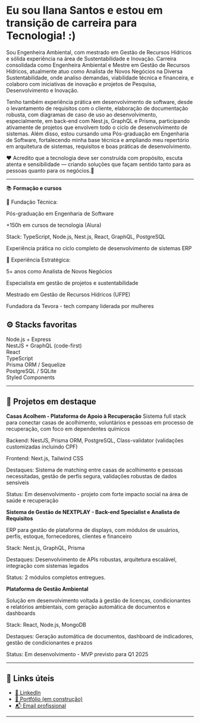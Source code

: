 # Eu sou Ilana Santos e estou em transição de carreira para Tecnologia! :)

Sou Engenheira Ambiental, com mestrado em Gestão de Recursos Hídricos e sólida experiência na área de Sustentabilidade e Inovação. 
Carreira consolidada como Engenheira Ambiental e Mestre em Gestão de Recursos Hídricos, atualmente atuo como Analista de Novos Negócios na Diversa Sustentabilidade, onde analiso demandas, viabilidade técnica e financeira, e colaboro com iniciativas de inovação e projetos de Pesquisa, Desenvolvimento e Inovação.

Tenho também experiência prática em desenvolvimento de software, desde o levantamento de requisitos com o cliente, elaboração de documentação robusta, com diagramas de caso de uso ao desenvolvimento, especialmente, em back-end com Nest.js, GraphQL e Prisma, participando ativamente de projetos que envolvem todo o ciclo de desenvolvimento de sistemas. Além disso, estou cursando uma Pós-graduação em Engenharia de Software, fortalecendo minha base técnica e ampliando meu repertório em arquitetura de sistemas, requisitos e boas práticas de desenvolvimento.

❤️ Acredito que a tecnologia deve ser construída com propósito, escuta atenta e sensibilidade — criando soluções que façam sentido tanto para as pessoas quanto para os negócios.🧠

---

📚 **Formação e cursos**

🔹 Fundação Técnica:

Pós-graduação em Engenharia de Software

+150h em cursos de tecnologia (Alura)

Stack: TypeScript, Node.js, Nest.js, React, GraphQL, PostgreSQL

Experiência prática no ciclo completo de desenvolvimento de sistemas ERP

🔹 Experiência Estratégica:

5+ anos como Analista de Novos Negócios

Especialista em gestão de projetos e sustentabilidade

Mestrado em Gestão de Recursos Hídricos (UFPE)

Fundadora da Tevora - tech company liderada por mulheres

## ⚙️ Stacks favoritas  
Node.js + Express  
NestJS + GraphQL (code-first)  
React  
TypeScript  
Prisma ORM / Sequelize  
PostgreSQL / SQLite  
Styled Components

---

## 🧪 Projetos em destaque


**Casas Acolhem - Plataforma de Apoio à Recuperação**
Sistema full stack para conectar casas de acolhimento, voluntários e pessoas em processo de recuperação, com foco em dependentes químicos

Backend: NestJS, Prisma ORM, PostgreSQL, Class-validator (validações customizadas incluindo CPF)

Frontend: Next.js, Tailwind CSS

Destaques: Sistema de matching entre casas de acolhimento e pessoas necessitadas, gestão de perfis segura, validações robustas de dados sensíveis

Status: Em desenvolvimento - projeto com forte impacto social na área de saúde e recuperação
  
**Sistema de Gestão de NEXTPLAY - Back-end Specialist e Analista de Requisitos**

ERP para gestão de plataforma de displays, com módulos de usuários, perfis, estoque, fornecedores, clientes e financeiro

Stack: Nest.js, GraphQL, Prisma

Destaques: Desenvolvimento de APIs robustas, arquitetura escalável, integração com sistemas legados

Status: 2 módulos completos entregues. 


**Plataforma de Gestão Ambiental**

Solução em desenvolvimento voltada à gestão de licenças, condicionantes e relatórios ambientais, com geração automática de documentos e dashboards

Stack: React, Node.js, MongoDB

Destaques: Geração automática de documentos, dashboard de indicadores, gestão de condicionantes e prazos

Status: Em desenvolvimento - MVP previsto para Q1 2025

---

## 🔗 Links úteis
- [📌 LinkedIn](https://www.linkedin.com/in/ilana-k-santos)  
- [💼 Portfólio (em construção)](https://github.com/iksantos-ik?tab=repositories)  
- [📬 Email profissional](ilanakssantos@gmail.com)

---

